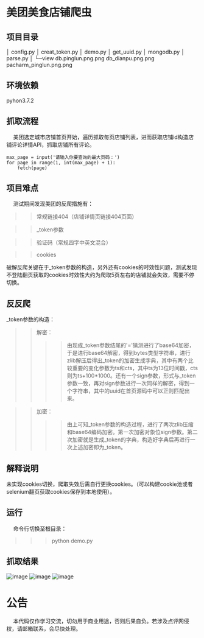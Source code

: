 美团美食店铺爬虫
==========

项目目录
--------

│  config.py
│  creat_token.py
│  demo.py
│  get_uuid.py
│  mongodb.py
│  parse.py
│
└─view
        db.pinglun.png.png
        db_dianpu.png.png
        pacharm_pinglun.png.png

环境依赖
---------
pyhon3.7.2

抓取流程
--------
  美团选定城市店铺首页开始，遍历抓取每页店铺列表，进而获取店铺id构造店铺评论详情API，抓取店铺所有评论。

    max_page = input('请输入你要查询的最大页码：')
    for page in range(1, int(max_page) + 1):
        fetch(page)
        
项目难点
---------
  测试期间发现美团的反爬措施有：
        
>>常规链接404（店铺详情页链接404页面）

>>_token参数

>>验证码（常规四字中英文混合）

>>cookies

破解反爬关键在于_token参数的构造，另外还有cookies的时效性问题，测试发现不登陆翻页获取的cookies时效性大约为爬取5页左右的店铺就会失效，需要不停切换。

反反爬
--------
_token参数的构造：
>>解密：
>>>>由现成_token参数结尾的'='猜测进行了base64加密，于是进行base64解密，得到bytes类型字符串，进行zlib解压后得出_token的加密生成字典，其中有两个比较重要的变化参数为ts和cts，其中ts为13位时间戳，cts则为ts+100*1000。还有一个sign参数，形式与_token参数一致，再对sign参数进行一次同样的解密，得到一个字符串，其中的uuid在首页源码中可以正则匹配出来。

>>加密：
>>>>由上可知_token参数的构造过程，进行了两次zlib压缩和base64编码加密。第一次加密对象位sign参数。第二次加密就是生成_token的字典，构造好字典后再进行一次上述加密即为_token。

解释说明
--------
未实现cookies切换，爬取失效后需自行更换cookies。（可以构建cookie池或者selenium翻页获取cookies保存到本地使用）。

运行
--------
  命令行切换至根目录：

>>> python demo.py

抓取结果
---------
 ![image](https://github.com/xzh0723/meituan/blob/master/view/db_dianpu.png.png)
 ![image](https://github.com/xzh0723/meituan/blob/master/view/db.pinglun.png.png)
 ![image](https://github.com/xzh0723/meituan/blob/master/view/pacharm_pinglun.png.png)

公告
=========
  本代码仅作学习交流，切勿用于商业用途，否则后果自负。若涉及点评网侵权，请邮箱联系，会尽快处理。
